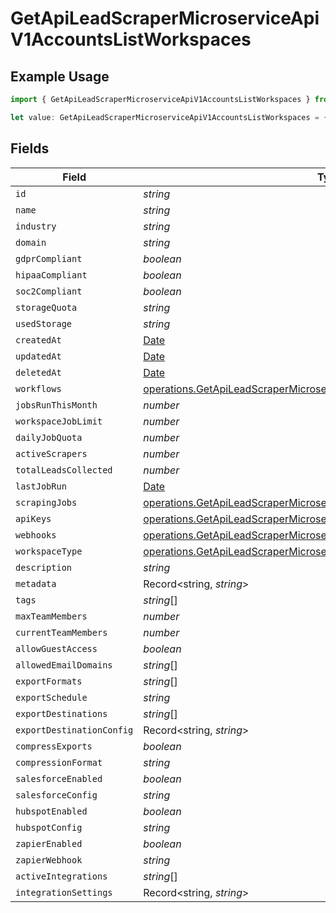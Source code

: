 # GetApiLeadScraperMicroserviceApiV1AccountsListWorkspaces

## Example Usage

```typescript
import { GetApiLeadScraperMicroserviceApiV1AccountsListWorkspaces } from "oppulence-backend-sdk/models/operations";

let value: GetApiLeadScraperMicroserviceApiV1AccountsListWorkspaces = {};
```

## Fields

| Field                                                                                                                                                            | Type                                                                                                                                                             | Required                                                                                                                                                         | Description                                                                                                                                                      |
| ---------------------------------------------------------------------------------------------------------------------------------------------------------------- | ---------------------------------------------------------------------------------------------------------------------------------------------------------------- | ---------------------------------------------------------------------------------------------------------------------------------------------------------------- | ---------------------------------------------------------------------------------------------------------------------------------------------------------------- |
| `id`                                                                                                                                                             | *string*                                                                                                                                                         | :heavy_minus_sign:                                                                                                                                               | N/A                                                                                                                                                              |
| `name`                                                                                                                                                           | *string*                                                                                                                                                         | :heavy_minus_sign:                                                                                                                                               | N/A                                                                                                                                                              |
| `industry`                                                                                                                                                       | *string*                                                                                                                                                         | :heavy_minus_sign:                                                                                                                                               | N/A                                                                                                                                                              |
| `domain`                                                                                                                                                         | *string*                                                                                                                                                         | :heavy_minus_sign:                                                                                                                                               | N/A                                                                                                                                                              |
| `gdprCompliant`                                                                                                                                                  | *boolean*                                                                                                                                                        | :heavy_minus_sign:                                                                                                                                               | N/A                                                                                                                                                              |
| `hipaaCompliant`                                                                                                                                                 | *boolean*                                                                                                                                                        | :heavy_minus_sign:                                                                                                                                               | N/A                                                                                                                                                              |
| `soc2Compliant`                                                                                                                                                  | *boolean*                                                                                                                                                        | :heavy_minus_sign:                                                                                                                                               | N/A                                                                                                                                                              |
| `storageQuota`                                                                                                                                                   | *string*                                                                                                                                                         | :heavy_minus_sign:                                                                                                                                               | N/A                                                                                                                                                              |
| `usedStorage`                                                                                                                                                    | *string*                                                                                                                                                         | :heavy_minus_sign:                                                                                                                                               | N/A                                                                                                                                                              |
| `createdAt`                                                                                                                                                      | [Date](https://developer.mozilla.org/en-US/docs/Web/JavaScript/Reference/Global_Objects/Date)                                                                    | :heavy_minus_sign:                                                                                                                                               | N/A                                                                                                                                                              |
| `updatedAt`                                                                                                                                                      | [Date](https://developer.mozilla.org/en-US/docs/Web/JavaScript/Reference/Global_Objects/Date)                                                                    | :heavy_minus_sign:                                                                                                                                               | N/A                                                                                                                                                              |
| `deletedAt`                                                                                                                                                      | [Date](https://developer.mozilla.org/en-US/docs/Web/JavaScript/Reference/Global_Objects/Date)                                                                    | :heavy_minus_sign:                                                                                                                                               | N/A                                                                                                                                                              |
| `workflows`                                                                                                                                                      | [operations.GetApiLeadScraperMicroserviceApiV1AccountsListWorkflows](../../models/operations/getapileadscrapermicroserviceapiv1accountslistworkflows.md)[]       | :heavy_minus_sign:                                                                                                                                               | N/A                                                                                                                                                              |
| `jobsRunThisMonth`                                                                                                                                               | *number*                                                                                                                                                         | :heavy_minus_sign:                                                                                                                                               | N/A                                                                                                                                                              |
| `workspaceJobLimit`                                                                                                                                              | *number*                                                                                                                                                         | :heavy_minus_sign:                                                                                                                                               | N/A                                                                                                                                                              |
| `dailyJobQuota`                                                                                                                                                  | *number*                                                                                                                                                         | :heavy_minus_sign:                                                                                                                                               | N/A                                                                                                                                                              |
| `activeScrapers`                                                                                                                                                 | *number*                                                                                                                                                         | :heavy_minus_sign:                                                                                                                                               | N/A                                                                                                                                                              |
| `totalLeadsCollected`                                                                                                                                            | *number*                                                                                                                                                         | :heavy_minus_sign:                                                                                                                                               | N/A                                                                                                                                                              |
| `lastJobRun`                                                                                                                                                     | [Date](https://developer.mozilla.org/en-US/docs/Web/JavaScript/Reference/Global_Objects/Date)                                                                    | :heavy_minus_sign:                                                                                                                                               | N/A                                                                                                                                                              |
| `scrapingJobs`                                                                                                                                                   | [operations.GetApiLeadScraperMicroserviceApiV1AccountsListScrapingJobs](../../models/operations/getapileadscrapermicroserviceapiv1accountslistscrapingjobs.md)[] | :heavy_minus_sign:                                                                                                                                               | N/A                                                                                                                                                              |
| `apiKeys`                                                                                                                                                        | [operations.GetApiLeadScraperMicroserviceApiV1AccountsListApiKeys](../../models/operations/getapileadscrapermicroserviceapiv1accountslistapikeys.md)[]           | :heavy_minus_sign:                                                                                                                                               | N/A                                                                                                                                                              |
| `webhooks`                                                                                                                                                       | [operations.GetApiLeadScraperMicroserviceApiV1AccountsListWebhooks](../../models/operations/getapileadscrapermicroserviceapiv1accountslistwebhooks.md)[]         | :heavy_minus_sign:                                                                                                                                               | N/A                                                                                                                                                              |
| `workspaceType`                                                                                                                                                  | [operations.GetApiLeadScraperMicroserviceApiV1AccountsListWorkspaceType](../../models/operations/getapileadscrapermicroserviceapiv1accountslistworkspacetype.md) | :heavy_minus_sign:                                                                                                                                               | N/A                                                                                                                                                              |
| `description`                                                                                                                                                    | *string*                                                                                                                                                         | :heavy_minus_sign:                                                                                                                                               | N/A                                                                                                                                                              |
| `metadata`                                                                                                                                                       | Record<string, *string*>                                                                                                                                         | :heavy_minus_sign:                                                                                                                                               | N/A                                                                                                                                                              |
| `tags`                                                                                                                                                           | *string*[]                                                                                                                                                       | :heavy_minus_sign:                                                                                                                                               | N/A                                                                                                                                                              |
| `maxTeamMembers`                                                                                                                                                 | *number*                                                                                                                                                         | :heavy_minus_sign:                                                                                                                                               | N/A                                                                                                                                                              |
| `currentTeamMembers`                                                                                                                                             | *number*                                                                                                                                                         | :heavy_minus_sign:                                                                                                                                               | N/A                                                                                                                                                              |
| `allowGuestAccess`                                                                                                                                               | *boolean*                                                                                                                                                        | :heavy_minus_sign:                                                                                                                                               | N/A                                                                                                                                                              |
| `allowedEmailDomains`                                                                                                                                            | *string*[]                                                                                                                                                       | :heavy_minus_sign:                                                                                                                                               | N/A                                                                                                                                                              |
| `exportFormats`                                                                                                                                                  | *string*[]                                                                                                                                                       | :heavy_minus_sign:                                                                                                                                               | N/A                                                                                                                                                              |
| `exportSchedule`                                                                                                                                                 | *string*                                                                                                                                                         | :heavy_minus_sign:                                                                                                                                               | N/A                                                                                                                                                              |
| `exportDestinations`                                                                                                                                             | *string*[]                                                                                                                                                       | :heavy_minus_sign:                                                                                                                                               | N/A                                                                                                                                                              |
| `exportDestinationConfig`                                                                                                                                        | Record<string, *string*>                                                                                                                                         | :heavy_minus_sign:                                                                                                                                               | N/A                                                                                                                                                              |
| `compressExports`                                                                                                                                                | *boolean*                                                                                                                                                        | :heavy_minus_sign:                                                                                                                                               | N/A                                                                                                                                                              |
| `compressionFormat`                                                                                                                                              | *string*                                                                                                                                                         | :heavy_minus_sign:                                                                                                                                               | N/A                                                                                                                                                              |
| `salesforceEnabled`                                                                                                                                              | *boolean*                                                                                                                                                        | :heavy_minus_sign:                                                                                                                                               | N/A                                                                                                                                                              |
| `salesforceConfig`                                                                                                                                               | *string*                                                                                                                                                         | :heavy_minus_sign:                                                                                                                                               | N/A                                                                                                                                                              |
| `hubspotEnabled`                                                                                                                                                 | *boolean*                                                                                                                                                        | :heavy_minus_sign:                                                                                                                                               | N/A                                                                                                                                                              |
| `hubspotConfig`                                                                                                                                                  | *string*                                                                                                                                                         | :heavy_minus_sign:                                                                                                                                               | N/A                                                                                                                                                              |
| `zapierEnabled`                                                                                                                                                  | *boolean*                                                                                                                                                        | :heavy_minus_sign:                                                                                                                                               | N/A                                                                                                                                                              |
| `zapierWebhook`                                                                                                                                                  | *string*                                                                                                                                                         | :heavy_minus_sign:                                                                                                                                               | N/A                                                                                                                                                              |
| `activeIntegrations`                                                                                                                                             | *string*[]                                                                                                                                                       | :heavy_minus_sign:                                                                                                                                               | N/A                                                                                                                                                              |
| `integrationSettings`                                                                                                                                            | Record<string, *string*>                                                                                                                                         | :heavy_minus_sign:                                                                                                                                               | N/A                                                                                                                                                              |